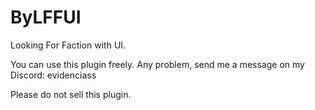# ByLFFUI

Looking For Faction with UI.

You can use this plugin freely.
Any problem, send me a message on my Discord: evidenciass

Please do not sell this plugin.
